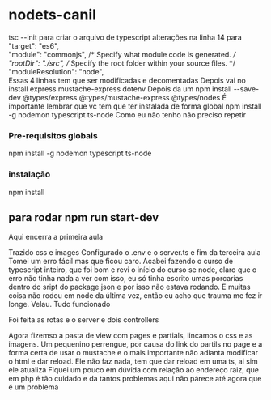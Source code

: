 # nodets-canil

 tsc --init
 para criar o arquivo de typescript
 alterações na linha 14 para   
   "target": "es6",  
     "module": "commonjs",                                /* Specify what module code is generated. */
     "rootDir": "./src",                                  /* Specify the root folder within your source files. */
    "moduleResolution": "node",   
 Essas 4 linhas tem que ser modificadas e decomentadas
 Depois vai no 
 install express  mustache-express dotenv
 Depois da um 
 npm install --save-dev @types/express @types/mustache-express @types/nodes
É importante lembrar que vc tem que ter instalada de forma global 
npm install -g nodemon typescript ts-node
Como eu não tenho não preciso repetir

### Pre-requisitos globais
npm install -g nodemon typescript ts-node

### instalação
npm install

## para rodar npm run start-dev

Aqui encerra a primeira aula

Trazido css e images
Configurado o .env e o server.ts e fim da terceira aula
Tomei um erro fácil mas que ficou caro. Acabei fazendo o curso de typescript inteiro, que foi bom
e revi o início do curso se node, claro que o erro não tinha nada a ver com isso, eu só tinha escrito
umas porcarias dentro do sript do package.json e por isso não estava rodando. E muitas coisa não rodou 
em node da última vez, então eu acho que trauma me fez ir longe. Velau. Tudo funcionado

Foi feita as rotas e o server e dois controllers

Agora fizemso a pasta de view com pages e partials, lincamos o css e as imagens. Um pequenino perrengue, por causa
do link do partils no page e a forma certa de usar o mustache e o mais importante não adianta modificar o 
html e dar reload. Ele não faz nada, tem que dar reload em uma ts, ai sim ele atualiza
Fiquei um pouco em dúvida com relação ao endereço raiz, que em php é tão cuidado e da tantos problemas 
aqui não párece até agora que é um problema